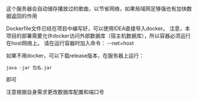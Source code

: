 这个服务器会自动储存播放过的歌曲，以节省网络，如果局域网足够强也有加快数据返回的作用

Dockerfile文件已经在项目中编写好，可以使用IDEA直接导入docker。
注意，本项目的部署需要允许docker访问外部数据库（宿主机数据库），所以容器必须运行在host网络上。
请在运行容器时加入命令：
--net=host

如果不用docker，可以下载release版本，在服务器上运行：
```
java -jar 包名.jar
```
即可

注意根据自身需求更改数据库配置和端口号
